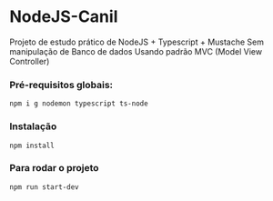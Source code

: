 # NodeJS-Canil
Projeto de estudo prático de NodeJS + Typescript + Mustache
Sem manipulação de Banco de dados
Usando padrão MVC (Model View Controller)

### Pré-requisitos globais:
`npm i g nodemon typescript ts-node`

### Instalação
`npm install`

### Para rodar o projeto
`npm run start-dev`
